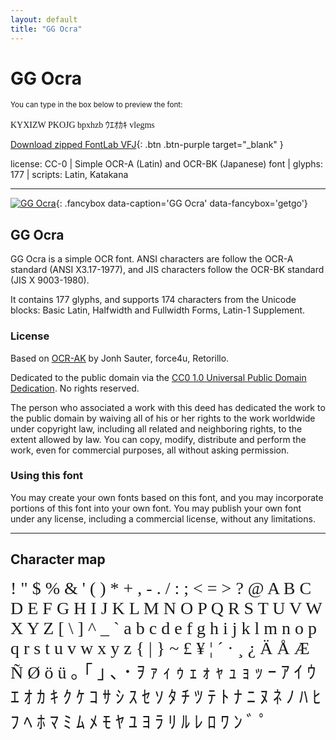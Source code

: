 ```yaml
---
layout: default
title: "GG Ocra"
---
```


# GG Ocra

<small>You can type in the box below to preview the font:</small>

<div contenteditable="true" class="texteditor" style="font-family: 'GG Ocra';">
<p spellcheck="false">KYXIZW PKOJG bpxhzb ｳｴｵｶｷ vlegms</p>
</div>

[Download zipped FontLab VFJ](https://cdn.jsdelivr.net/gh/fontlabcom/getgo-fonts/getgo-fonts/cc0/ocra/ocra.vfj){: .btn .btn-purple target="_blank" }

license: CC-0 \| Simple OCR-A (Latin) and OCR-BK (Japanese) font \| glyphs: 177 \| scripts: Latin, Katakana

---


[![GG Ocra](../illustrations/ocra.png)](../illustrations/ocra.png){: .fancybox data-caption='GG Ocra' data-fancybox='getgo'}



## GG Ocra

GG Ocra is a simple OCR font. ANSI characters are follow the OCR-A standard (ANSI X3.17-1977), and JIS characters follow the OCR-BK standard (JIS X 9003-1980).

It contains 177 glyphs, and supports 174 characters from the Unicode blocks: Basic Latin, Halfwidth and Fullwidth Forms, Latin-1 Supplement.

### License

Based on [OCR-AK](https://github.com/retorillo/ocr-ak) by Jonh Sauter, force4u, Retorillo.

Dedicated to the public domain via the [CC0 1.0 Universal Public Domain Dedication](https://creativecommons.org/publicdomain/zero/1.0/). No rights reserved.

The person who associated a work with this deed has dedicated the work to the public domain by waiving all of his or her rights to the work worldwide under copyright law, including all related and neighboring rights, to the extent allowed by law. You can copy, modify, distribute and perform the work, even for commercial purposes, all without asking permission.

### Using this font

You may create your own fonts based on this font, and you may incorporate portions of this font into your own font. You may publish your own font under any license, including a commercial license, without any limitations.



---

## Character map

<div style="font-family: 'GG Ocra'; font-size: 2em;">
! " $ % & ' ( ) * + , - . / : ; < = > ? @ A B C D E F G H I J K L M N O P Q R S T U V W X Y Z [ \ ] ^ _ ` a b c d e f g h i j k l m n o p q r s t u v w x y z { | } ~ £ ¥ ¦ ´ · ¸ ¿ Ä Å Æ Ñ Ø ö ü ｡ ｢ ｣ ､ ･ ｦ ｧ ｨ ｩ ｪ ｫ ｬ ｭ ｮ ｯ ｰ ｱ ｲ ｳ ｴ ｵ ｶ ｷ ｸ ｹ ｺ ｻ ｼ ｽ ｾ ｿ ﾀ ﾁ ﾂ ﾃ ﾄ ﾅ ﾆ ﾇ ﾈ ﾉ ﾊ ﾋ ﾌ ﾍ ﾎ ﾏ ﾐ ﾑ ﾒ ﾓ ﾔ ﾕ ﾖ ﾗ ﾘ ﾙ ﾚ ﾛ ﾜ ﾝ ﾞ ﾟ
</div>

